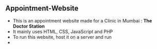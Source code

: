 Appointment-Website
-------------------

* This is an appointment website made for a Clinic in Mumbai : **The Doctor Station**
* It mainly uses HTML, CSS, JavaScript and PHP
* To run this website, host it on a server and run
* 
